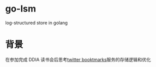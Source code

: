 # go-lsm

log-structured store in golang

# 背景

在参加完成 DDIA 读书会后思考[twitter booktmarks](https://x.com/championswimmer/status/1752565858642350098)服务的存储逻辑和优化
